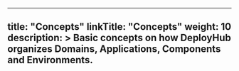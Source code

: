 ---
  
title: "Concepts"
linkTitle: "Concepts"
weight: 10
description: >
  Basic concepts on how DeployHub organizes Domains, Applications, Components and Environments.
---